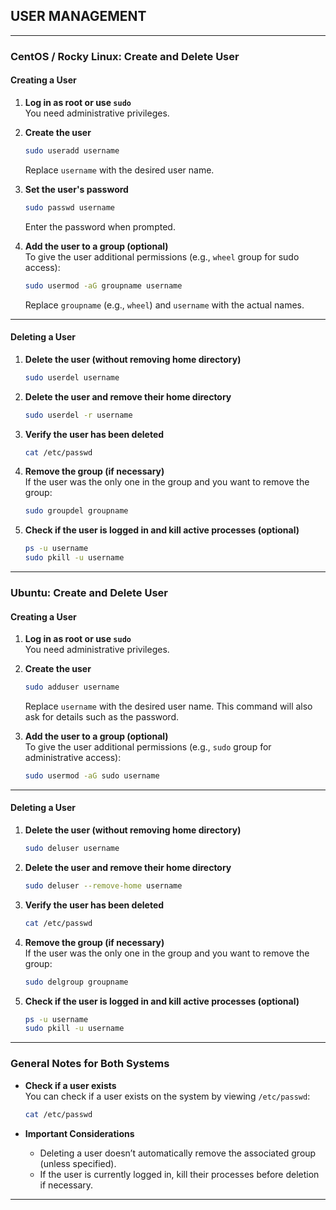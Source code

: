 
## USER MANAGEMENT

---

### **CentOS / Rocky Linux: Create and Delete User**

#### **Creating a User**
1. **Log in as root or use `sudo`**  
   You need administrative privileges.

2. **Create the user**  
   ```bash
   sudo useradd username
   ```
   Replace `username` with the desired user name.

3. **Set the user's password**  
   ```bash
   sudo passwd username
   ```
   Enter the password when prompted.

4. **Add the user to a group (optional)**  
   To give the user additional permissions (e.g., `wheel` group for sudo access):
   ```bash
   sudo usermod -aG groupname username
   ```
   Replace `groupname` (e.g., `wheel`) and `username` with the actual names.

---

#### **Deleting a User**
1. **Delete the user (without removing home directory)**  
   ```bash
   sudo userdel username
   ```

2. **Delete the user and remove their home directory**  
   ```bash
   sudo userdel -r username
   ```

3. **Verify the user has been deleted**  
   ```bash
   cat /etc/passwd
   ```

4. **Remove the group (if necessary)**  
   If the user was the only one in the group and you want to remove the group:
   ```bash
   sudo groupdel groupname
   ```

5. **Check if the user is logged in and kill active processes (optional)**  
   ```bash
   ps -u username
   sudo pkill -u username
   ```

---

### **Ubuntu: Create and Delete User**

#### **Creating a User**
1. **Log in as root or use `sudo`**  
   You need administrative privileges.

2. **Create the user**  
   ```bash
   sudo adduser username
   ```
   Replace `username` with the desired user name. This command will also ask for details such as the password.

3. **Add the user to a group (optional)**  
   To give the user additional permissions (e.g., `sudo` group for administrative access):
   ```bash
   sudo usermod -aG sudo username
   ```

---

#### **Deleting a User**
1. **Delete the user (without removing home directory)**  
   ```bash
   sudo deluser username
   ```

2. **Delete the user and remove their home directory**  
   ```bash
   sudo deluser --remove-home username
   ```

3. **Verify the user has been deleted**  
   ```bash
   cat /etc/passwd
   ```

4. **Remove the group (if necessary)**  
   If the user was the only one in the group and you want to remove the group:
   ```bash
   sudo delgroup groupname
   ```

5. **Check if the user is logged in and kill active processes (optional)**  
   ```bash
   ps -u username
   sudo pkill -u username
   ```

---

### **General Notes for Both Systems**
- **Check if a user exists**  
  You can check if a user exists on the system by viewing `/etc/passwd`:
  ```bash
  cat /etc/passwd
  ```

- **Important Considerations**  
  - Deleting a user doesn’t automatically remove the associated group (unless specified).
  - If the user is currently logged in, kill their processes before deletion if necessary.
  
---
